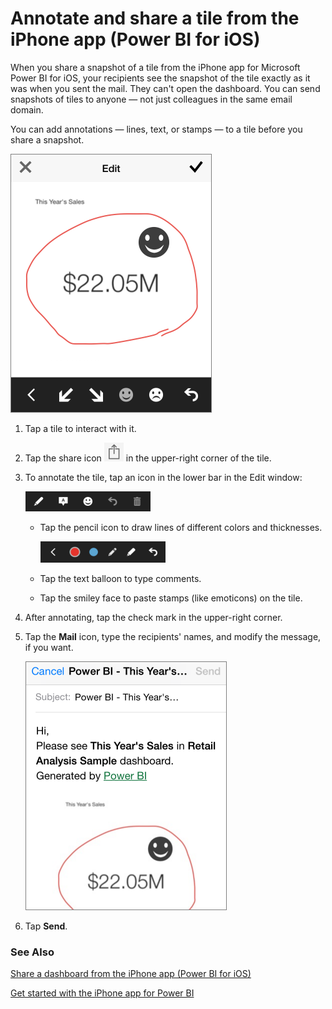 <properties 
   pageTitle="Annotate and share a tile from the iPhone app (Power BI for iOS)"
   description="Annotate and share a tile from the iPhone app (Power BI for iOS)"
   services="powerbi" 
   documentationCenter="" 
   authors="pcw3187" 
   manager="mblythe" 
   editor=""
   tags=""/>
 
<tags
   ms.service="powerbi"
   ms.devlang="NA"
   ms.topic="article"
   ms.tgt_pltfrm="NA"
   ms.workload="powerbi"
   ms.date="10/14/2015"
   ms.author="v-pawrig"/>
# Annotate and share a tile from the iPhone app (Power BI for iOS)

When you share a snapshot of a tile from the iPhone app for Microsoft Power BI for iOS, your recipients see the snapshot of the tile exactly as it was when you sent the mail. They can't open the dashboard. You can send snapshots of tiles to anyone — not just colleagues in the same email domain.

You can add annotations — lines, text, or stamps — to a tile before you share a snapshot.

![](media/powerbi-mobile-annotate-and-share-a-tile-from-the-iphone-app/PBI_iPhoneAnnotEdit.png)

1.  Tap a tile to interact with it.

2.  Tap the share icon ![](media/powerbi-mobile-annotate-and-share-a-tile-from-the-iphone-app/PBI_iPhoneShareTileIconNoBorder.png) in the upper-right corner of the tile.

3.  To annotate the tile, tap an icon in the lower bar in the Edit window:

    ![](media/powerbi-mobile-annotate-and-share-a-tile-from-the-iphone-app/PBI_iPhoneAnnotEditBar.png)

    -   Tap the pencil icon to draw lines of different colors and thicknesses.

        ![](media/powerbi-mobile-annotate-and-share-a-tile-from-the-iphone-app/PBI_iPh_iPad_Annotate.png)

    -   Tap the text balloon to type comments.

    -   Tap the smiley face to paste stamps (like emoticons) on the tile.

4.  After annotating, tap the check mark in the upper-right corner.

5.  Tap the **Mail** icon, type the recipients' names, and modify the message, if you want.

    ![](media/powerbi-mobile-annotate-and-share-a-tile-from-the-iphone-app/PBI_iPhoneAnnotMail.png)

6.  Tap **Send**.

### See Also

[Share a dashboard from the iPhone app \(Power BI for iOS\)](powerbi-mobile-share-a-dashboard-from-the-iphone-app.md)

[Get started with the iPhone app for Power BI](https://support.office.com/article/Get-started-with-the-iPhone-app-for-Power-BI-preview-f4001b4f-6b9a-4363-b97e-cb1ac5dfd3f6 "Get started with the iPhone app for Power BI preview")

